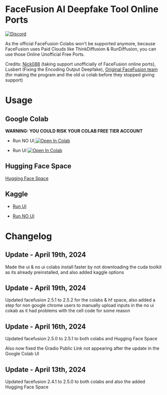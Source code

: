 # FaceFusion AI Deepfake Tool Online Ports

[![Discord](https://img.shields.io/discord/1198701940511617164?color=%23738ADB&label=Discord&style=for-the-badge)](https://discord.gg/dnrgs5GHfG)

As the official FaceFusion Colabs won't be supported anymore, because FaceFusion uses Paid Clouds like ThinkDiffusion & RunDiffusion, you can use those Online Unofficial Free Ports.

Credits: [Nick088](https://linktr.ee/Nick088) (taking support unofficially of FaceFusion online ports), Lusbert (Fixing the Encoding Output Deepfake), [Original FaceFusion team](https://github.com/facefusion/facefusion) (for making the program and the old ui colab before they stopped giving support)
# Usage

## Google Colab

**WARNING: YOU COULD RISK YOUR COLAB FREE TIER ACCOUNT**

- Run NO UI<a target="_blank" href="https://colab.research.google.com/github/Nick088Official/FaceFusion-Colab/blob/main/FaceFusion_Headless_No_UI.ipynb">
  <img src="https://colab.research.google.com/assets/colab-badge.svg" alt="Open In Colab"/>
</a>

- Run UI <a target="_blank" href="https://colab.research.google.com/github/Nick088Official/FaceFusion-Colab/blob/main/FaceFusion_UI.ipynb">
  <img src="https://colab.research.google.com/assets/colab-badge.svg" alt="Open In Colab"/>
</a>

## Hugging Face Space
[Hugging Face Space](https://huggingface.co/spaces/Nick088/FaceFusion)

## Kaggle
- [Run UI](https://www.kaggle.com/code/nick088/facefusion-ui/notebook)

- [Run NO UI](https://www.kaggle.com/code/nick088/facefusion-headless-no-ui/notebook)


# Changelog
## Update - April 19th, 2024
Made the ui & no ui colabs install faster by not downloading the cuda toolkit as its already preinstalled, and also added kaggle options
## Update - April 19th, 2024
Updated facefusion 2.5.1 to 2.5.2 for the colabs & hf space, also added a step for non google chrome users to manually upload inputs in the no ui cokab as it had problems with the cell code for some reason
## Update - April 16th, 2024
Updated facefusion 2.5.0 to 2.5.1 to both colabs and Hugging Face Space

Also now fixed the Gradio Public Link not appearing after the update in the Google Colab UI
## Update - April 13th, 2024
Updated facefusion 2.4.1 to 2.5.0 to both colabs and also the added Hugging Face Space
